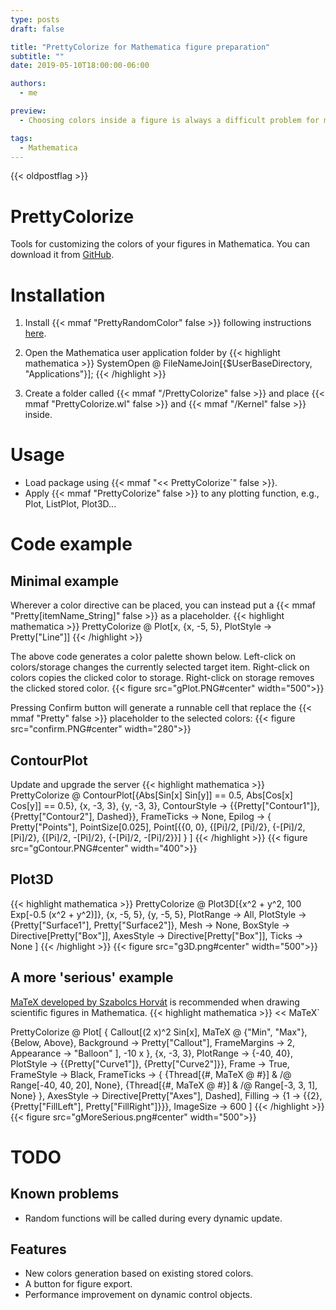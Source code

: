 ```yaml
---
type: posts
draft: false

title: "PrettyColorize for Mathematica figure preparation"
subtitle: ""
date: 2019-05-10T18:00:00-06:00

authors:
  - me

preview:
  - Choosing colors inside a figure is always a difficult problem for me. So I developed a Mathematica package called PrettyColorize that can help me on this.

tags:
  - Mathematica
---
```


{{< oldpostflag >}}

# PrettyColorize
Tools for customizing the colors of your figures in Mathematica. You can download it from [GitHub](https://github.com/yuluyan/PrettyColorize). 

# Installation
1. Install {{< mmaf "PrettyRandomColor" false >}} following instructions [here](https://github.com/yuluyan/PrettyRandomColor#installation).
2. Open the Mathematica user application folder by 
{{< highlight mathematica >}}
SystemOpen @ FileNameJoin[{$UserBaseDirectory, "Applications"}];
{{< /highlight >}}

1. Create a folder called {{< mmaf "/PrettyColorize" false >}} and place {{< mmaf "PrettyColorize.wl" false >}} and {{< mmaf "/Kernel" false >}} inside.

# Usage
* Load package using {{< mmaf "<< PrettyColorize`" false >}}.
* Apply {{< mmaf "PrettyColorize" false >}} to any plotting function, e.g., Plot, ListPlot, Plot3D...

# Code example
## Minimal example
Wherever a color directive can be placed, you can instead put a {{< mmaf "Pretty[itemName_String]" false >}} as a placeholder.
{{< highlight mathematica >}}
PrettyColorize @ Plot[x, {x, -5, 5}, PlotStyle -> Pretty["Line"]]
{{< /highlight >}}

The above code generates a color palette shown below. Left-click on colors/storage changes the currently selected target item. Right-click on colors copies the clicked color to storage. Right-click on storage removes the clicked stored color.
{{< figure src="gPlot.PNG#center" width="500">}}

Pressing Confirm button will generate a runnable cell that replace the {{< mmaf "Pretty" false >}} placeholder to the selected colors:
{{< figure src="confirm.PNG#center" width="280">}}

## ContourPlot
Update and upgrade the server
{{< highlight mathematica >}}
PrettyColorize @
 ContourPlot[{Abs[Sin[x] Sin[y]] == 0.5, Abs[Cos[x] Cos[y]] == 0.5}, {x, -3, 3}, {y, -3, 3},
  ContourStyle -> {{Pretty["Contour1"]}, {Pretty["Contour2"], Dashed}},
  FrameTicks -> None,
  Epilog -> {
      Pretty["Points"],
      PointSize[0.025],
      Point[{{0, 0}, {\[Pi]/2, \[Pi]/2}, {-\[Pi]/2, \[Pi]/2}, {\[Pi]/2, -\[Pi]/2}, {-\[Pi]/2, -\[Pi]/2}}]
    }
 ]
{{< /highlight >}}
{{< figure src="gContour.PNG#center" width="400">}}

## Plot3D
{{< highlight mathematica >}}
PrettyColorize @
 Plot3D[{x^2 + y^2, 100 Exp[-0.5 (x^2 + y^2)]}, {x, -5, 5}, {y, -5, 5},
  PlotRange -> All,
  PlotStyle -> {Pretty["Surface1"], Pretty["Surface2"]},
  Mesh -> None,
  BoxStyle -> Directive[Pretty["Box"]],
  AxesStyle -> Directive[Pretty["Box"]],
  Ticks -> None
 ]
{{< /highlight >}}
{{< figure src="g3D.png#center" width="500">}}

## A more 'serious' example
[MaTeX developed by Szabolcs Horvát](https://github.com/szhorvat/MaTeX) is recommended when drawing scientific figures in Mathematica.
{{< highlight mathematica >}}
<< MaTeX`

PrettyColorize @ Plot[
  {
   Callout[(2 x)^2 Sin[x],
    MaTeX @ {"Min", "Max"},
    {Below, Above},
    Background -> Pretty["Callout"],
    FrameMargins -> 2,
    Appearance -> "Balloon"
    ],
   -10 x
  },
  {x, -3, 3},
  PlotRange -> {-40, 40},
  PlotStyle -> {{Pretty["Curve1"]}, {Pretty["Curve2"]}},
  Frame -> True,
  FrameStyle -> Black,
  FrameTicks -> {
    {Thread[{#, MaTeX @ #}] & /@ Range[-40, 40, 20], None}, {Thread[{#, MaTeX @ #}] & /@ Range[-3, 3, 1], None}
  },
  AxesStyle -> Directive[Pretty["Axes"], Dashed],
  Filling -> {1 -> {{2}, {Pretty["FillLeft"], Pretty["FillRight"]}}},
  ImageSize -> 600
 ]
{{< /highlight >}}
{{< figure src="gMoreSerious.png#center" width="500">}}

# TODO
## Known problems
* Random functions will be called during every dynamic update.

## Features
* New colors generation based on existing stored colors.
* A button for figure export.
* Performance improvement on dynamic control objects.
